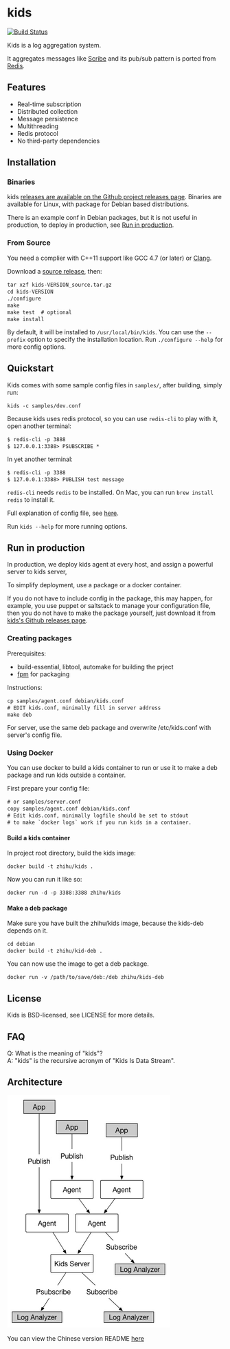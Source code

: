 # kids

[![Build Status]][Travis CI]

Kids is a log aggregation system.

It aggregates messages like [Scribe](https://github.com/facebookarchive/scribe) and its pub/sub pattern is ported from [Redis](http://redis.io/).


## Features

* Real-time subscription
* Distributed collection
* Message persistence
* Multithreading
* Redis protocol
* No third-party dependencies


## Installation

### Binaries

kids [releases are available on the Github project releases page](https://github.com/zhihu/kids/releases).
Binaries are available for Linux, with package for Debian based distributions.

There is an example conf in Debian packages, but it is not useful in production, to deploy in production, see [Run in production](#production).

### From Source

You need a complier with C++11 support like GCC 4.7 (or later) or [Clang](http://clang.llvm.org).

Download a [source release](https://github.com/zhihu/kids/releases), then:
	
	tar xzf kids-VERSION_source.tar.gz
	cd kids-VERSION
    ./configure
    make
    make test  # optional
    make install

By default, it will be installed to `/usr/local/bin/kids`.
You can use the `--prefix` option to specify the installation location.
Run `./configure --help` for more config options.


## Quickstart

Kids comes with some sample config files in `samples/`, after building, simply run:

    kids -c samples/dev.conf

Because kids uses redis protocol, so you can use `redis-cli` to play with it, open another terminal:
    
    $ redis-cli -p 3888
    $ 127.0.0.1:3388> PSUBSCRIBE *

In yet another terminal:
    
    $ redis-cli -p 3388
    $ 127.0.0.1:3388> PUBLISH test message

`redis-cli` needs `redis` to be installed. On Mac, you can run `brew install redis` to install it.

Full explanation of config file, see [here](doc/config.md).

Run `kids --help` for more running options.

<a name="production"></a>
## Run in production

In production, we deploy kids agent at every host, and assign a powerful server to kids server,

To simplify deployment, use a package or a docker container.

If you do not have to include config in the package, this may happen, 
for example, you use puppet or saltstack to manage your configuration file, 
then you do not have to make the package yourself, just download it from
[kids's Github releases page](https://github.com/zhihu/kids/releases).

### Creating packages

Prerequisites:

* build-essential, libtool, automake for building the prject
* [fpm](https://github.com/jordansissel/fpm) for packaging

Instructions: 

    cp samples/agent.conf debian/kids.conf
    # EDIT kids.conf, minimally fill in server address
	make deb

For server, use the same deb package and overwrite /etc/kids.conf with server's config file.

### Using Docker

You can use docker to build a kids container to run or use it to make a deb package and run kids outside
a container.

First prepare your config file:

    # or samples/server.conf
    copy samples/agent.conf debian/kids.conf
    # Edit kids.conf, minimally logfile should be set to stdout 
    # to make `docker logs` work if you run kids in a container.

#### Build a kids container

In project root directory, build the kids image:

    docker build -t zhihu/kids .

Now you can run it like so:

    docker run -d -p 3388:3388 zhihu/kids

#### Make a deb package

Make sure you have built the zhihu/kids image, because the kids-deb depends on it.

    cd debian
    docker build -t zhihu/kid-deb .

You can now use the image to get a deb package.

    docker run -v /path/to/save/deb:/deb zhihu/kids-deb

## License

Kids is BSD-licensed, see LICENSE for more details.


## FAQ

Q: What is the meaning of "kids"?  
A: "kids" is the recursive acronym of "Kids Is Data Stream".


## Architecture

![image](doc/image/arch.jpg)

You can view the Chinese version README [here](README.zh_CN.md)


[Build Status]: https://img.shields.io/travis/zhihu/kids/master.svg?style=flat
[Travis CI]:    https://travis-ci.org/zhihu/kids
